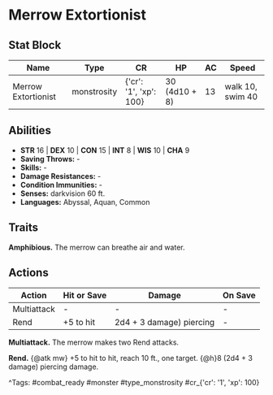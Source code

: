 # Merrow Extortionist

## Stat Block

| Name | Type | CR | HP | AC | Speed |
|------|------|----|----|----|-------|
| Merrow Extortionist | monstrosity | {'cr': '1', 'xp': 100} | 30 (4d10 + 8) | 13 | walk 10, swim 40 |

## Abilities

- **STR** 16 | **DEX** 10 | **CON** 15 | **INT** 8 | **WIS** 10 | **CHA** 9
- **Saving Throws:** -  
- **Skills:** -  
- **Damage Resistances:** -  
- **Condition Immunities:** -  
- **Senses:** darkvision 60 ft.  
- **Languages:** Abyssal, Aquan, Common

## Traits

**Amphibious.** The merrow can breathe air and water.


## Actions

| Action | Hit or Save | Damage | On Save |
|--------|--------------|--------|----------|
| Multiattack | - | - | - |
| Rend | +5 to hit | 2d4 + 3 damage) piercing | - |

**Multiattack.** The merrow makes two Rend attacks.

**Rend.** {@atk mw} +5 to hit to hit, reach 10 ft., one target. {@h}8 (2d4 + 3 damage) piercing damage.


^Tags: #combat_ready #monster #type_monstrosity #cr_{'cr': '1', 'xp': 100}